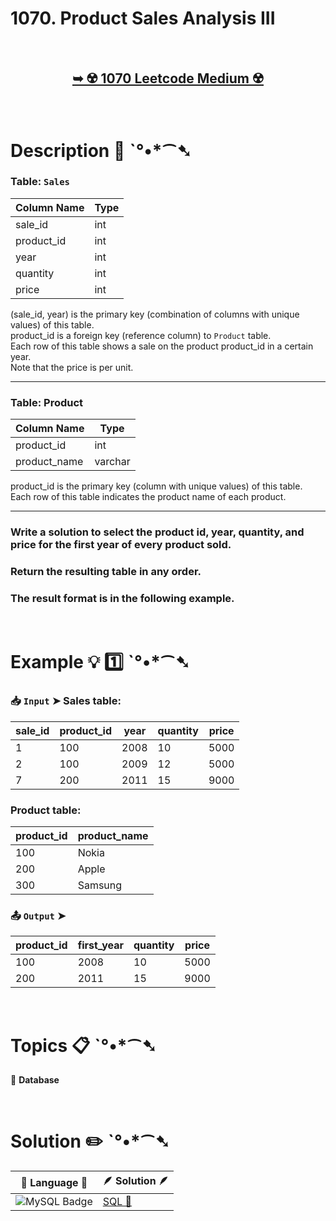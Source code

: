 # 1070. Product Sales Analysis III

</br>

<h2 align="center"> 

<a href="https://leetcode.com/problems/product-sales-analysis-iii/description/?envType=study-plan-v2&envId=top-sql-50"><strong>➥ ☢️ 1070 Leetcode Medium ☢️ </strong></a>
</h2>

</br>

# Description 📜 ˋ°•*⁀➷

### Table: `Sales`


| Column Name | Type  |
|-------------|-------|
| sale_id     | int   |
| product_id  | int   |
| year        | int   |
| quantity    | int   |
| price       | int   |

(sale_id, year) is the primary key (combination of columns with unique values) of this table.</br>
product_id is a foreign key (reference column) to `Product` table.</br>
Each row of this table shows a sale on the product product_id in a certain year.</br>
Note that the price is per unit.

---

### Table: Product


| Column Name  | Type    |
|--------------|---------|
| product_id   | int     |
| product_name | varchar |

product_id is the primary key (column with unique values) of this table.</br>
Each row of this table indicates the product name of each product.</br>

---

### Write a solution to select the product id, year, quantity, and price for the first year of every product sold.

### Return the resulting table in any order.

### The result format is in the following example.

</br>

# Example 💡 1️⃣ ˋ°•*⁀➷

  ### 📥 `Input`  ➤ Sales table:

| sale_id | product_id | year | quantity | price |
| ------- | ---------- | ---- | -------- | ----- |
| 1       | 100        | 2008 | 10       | 5000  |
| 2       | 100        | 2009 | 12       | 5000  |
| 7       | 200        | 2011 | 15       | 9000  |

### Product table:

| product_id | product_name |
| ---------- | ------------ |
| 100        | Nokia        |
| 200        | Apple        |
| 300        | Samsung      |

  ### 📤 `Output`  ➤

| product_id | first_year | quantity | price |
| ---------- | ---------- | -------- | ----- |
| 100        | 2008       | 10       | 5000  |
| 200        | 2011       | 15       | 9000  |

</br>

# Topics 📋 ˋ°•*⁀➷

🔸 **Database**  </br>

</br>

# Solution ✏️ ˋ°•*⁀➷

| 📒 Language 📒  | 🪶 Solution 🪶 |
| ------------- | ------------- |
|  ![MySQL Badge](https://img.shields.io/badge/MySQL-4479A1?logo=mysql&logoColor=fff&style=for-the-badge)  | [SQL 🕍](https://github.com/Prakhar-002/LEETCODE/blob/main/%F0%9F%93%9A%20Study%20%F0%9F%8E%A7%20Plan%20%F0%9F%91%A8%F0%9F%8F%BB%E2%80%8D%F0%9F%92%BB/%F0%9F%93%A6%20SQL%2050%20-%20%F0%9F%8C%BD%20Crack%20SQL%20Interview/%F0%9F%94%AC%20Examine%20Thoroughly%20%F0%9F%A7%AC/04%20Sorting%20and%20Grouping/Day%20%E2%9E%BA%2025%20%F0%9F%8C%BD1070.%20Product%20Sales%20Analysis%20III/%F0%9F%95%8D%20SQL%20-%201070.%20Product%20Sales%20Analysis%20III.sql) |